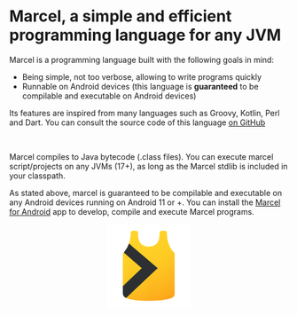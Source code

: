 # Marcel, a simple and efficient programming language for any JVM

Marcel is a programming language built with the following goals in mind:
- Being simple, not too verbose, allowing to write programs quickly
- Runnable on Android devices (this language is **guaranteed** to be compilable and executable on Android devices)

Its features are inspired from many languages such as Groovy, Kotlin, Perl and Dart. You can consult the source code of
this language [on GitHub](https://github.com/tambapps/marcel)

<br/>

Marcel compiles to Java bytecode (.class files). You can execute marcel script/projects on any JVMs (17+), as long as the Marcel stdlib is included
in your classpath.

As stated above, marcel is guaranteed to be compilable and executable on any Android devices running on Android 11 or +. You can install the [Marcel for Android](https://play.google.com/store/apps/details?id=com.tambapps.marcel.android.marshell)
app to develop, compile and execute Marcel programs.

<p align="center">
  <img src="img/marcel_logo.png" alt="Image 2" style="width: 30%; max-width: 300px;"/>
</p>